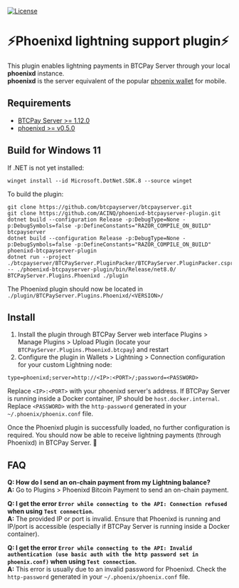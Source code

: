 [![License](https://img.shields.io/badge/license-Apache%202.0-blue.svg)](LICENSE)

# ⚡Phoenixd lightning support plugin⚡

This plugin enables lightning payments in BTCPay Server through your local **phoenixd** instance.<br>
**phoenixd** is the server equivalent of the popular [phoenix wallet](https://github.com/ACINQ/phoenix) for mobile.

## Requirements
- [BTCPay Server >= 1.12.0](https://github.com/btcpayserver)
- [phoenixd >= v0.5.0](https://github.com/ACINQ/phoenixd)

## Build for Windows 11
If .NET is not yet installed:
```shell
winget install --id Microsoft.DotNet.SDK.8 --source winget
```
To build the plugin:
```shell
git clone https://github.com/btcpayserver/btcpayserver.git
git clone https://github.com/ACINQ/phoenixd-btcpayserver-plugin.git
dotnet build --configuration Release -p:DebugType=None -p:DebugSymbols=false -p:DefineConstants="RAZOR_COMPILE_ON_BUILD" btcpayserver
dotnet build --configuration Release -p:DebugType=None -p:DebugSymbols=false -p:DefineConstants="RAZOR_COMPILE_ON_BUILD" phoenixd-btcpayserver-plugin
dotnet run --project ./btcpayserver/BTCPayServer.PluginPacker/BTCPayServer.PluginPacker.csproj -- ./phoenixd-btcpayserver-plugin/bin/Release/net8.0/ BTCPayServer.Plugins.Phoenixd ./plugin
```
The Phoenixd plugin should now be located in `./plugin/BTCPayServer.Plugins.Phoenixd/<VERSION>/`

## Install
1. Install the plugin through BTCPay Server web interface Plugins > Manage Plugins > Upload Plugin (locate your `BTCPayServer.Plugins.Phoenixd.btcpay`) and restart
2. Configure the plugin in Wallets > Lightning > Connection configuration for your custom Lightning node:
```
type=phoenixd;server=http://<IP>:<PORT>/;password=<PASSWORD>
```
Replace `<IP>:<PORT>` with your phoenixd server's address. If BTCPay Server is running inside a Docker container, IP should be `host.docker.internal`.<br>
Replace `<PASSWORD>` with the `http-password` generated in your `~/.phoenix/phoenix.conf` file.

Once the Phoenixd plugin is successfully loaded, no further configuration is required. You should now be able to receive lightning payments (through Phoenixd) in BTCPay Server. 🚀

## FAQ
**Q: How do I send an on-chain payment from my Lightning balance?**<br>
**A:** Go to Plugins > Phoenixd Bitcoin Payment to send an on-chain payment.

**Q: I get the error `Error while connecting to the API: Connection refused` when using `Test connection`.**<br>
**A:** The provided IP or port is invalid. Ensure that Phoenixd is running and IP/port is accessible (especially if BTCPay Server is running inside a Docker container).

**Q: I get the error `Error while connecting to the API: Invalid authentication (use basic auth with the http password set in phoenix.conf)` when using `Test connection`.**<br>
**A:** This error is usually due to an invalid password for Phoenixd. Check the `http-password` generated in your `~/.phoenix/phoenix.conf` file.
